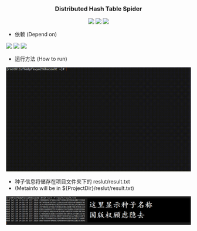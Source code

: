 <h3 align="center">
  Distributed Hash Table Spider
</h3>

<p align=center>
  <img src="https://img.shields.io/badge/Copyright-GitHub:fengleicn-red.svg" />
  <img src="https://img.shields.io/badge/License-GPL-green.svg" />
  <img src="https://img.shields.io/badge/test-pass-green.svg" />
</p>

- 依赖 (Depend on)

<p align=left>
  <img src="https://img.shields.io/badge/JDK-9-green.svg" />
  <img src="https://img.shields.io/badge/MAVEN-Project-green.svg" />
  <img src="https://img.shields.io/badge/IP-Public-green.svg" />
</p>

- 运行方法 (How to run)

![运行方法](show.gif)

- 种子信息将储存在项目文件夹下的 reslut/result.txt &nbsp; 
- (Metainfo will be in ${ProjectDir}/reslut/result.txt)

![结果](result.png)
